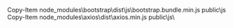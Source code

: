 Copy-Item node_modules\bootstrap\dist\js\bootstrap.bundle.min.js public\js\
Copy-Item node_modules\axios\dist\axios.min.js public\js\
